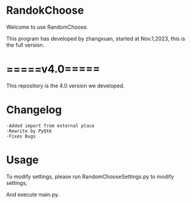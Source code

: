 # RandokChoose
Welcome to use RandomChoose.

This program has developed by zhangxuan, started at Nov.1,2023, this is the full version.

# =====v4.0=====

This repository is the 4.0 version we developed.

# Changelog
    ·Added import from external place
    ·Rewrite by PyQt6
    ·Fixes Bugs
# Usage

To modify settings, please run RandomChooseSettings.py to modify settings,

And execute main.py.
